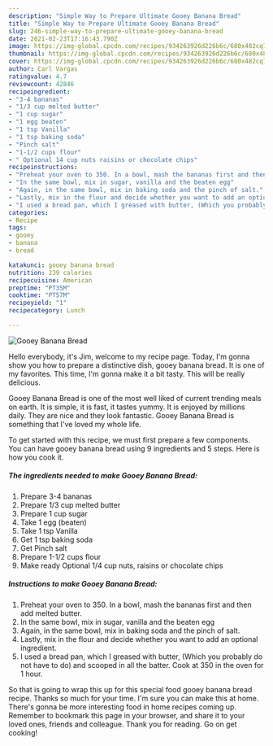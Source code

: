 ```yaml
---
description: "Simple Way to Prepare Ultimate Gooey Banana Bread"
title: "Simple Way to Prepare Ultimate Gooey Banana Bread"
slug: 246-simple-way-to-prepare-ultimate-gooey-banana-bread
date: 2021-02-23T17:16:43.790Z
image: https://img-global.cpcdn.com/recipes/934263926d226b6c/680x482cq70/gooey-banana-bread-recipe-main-photo.jpg
thumbnail: https://img-global.cpcdn.com/recipes/934263926d226b6c/680x482cq70/gooey-banana-bread-recipe-main-photo.jpg
cover: https://img-global.cpcdn.com/recipes/934263926d226b6c/680x482cq70/gooey-banana-bread-recipe-main-photo.jpg
author: Carl Vargas
ratingvalue: 4.7
reviewcount: 42846
recipeingredient:
- "3-4 bananas"
- "1/3 cup melted butter"
- "1 cup sugar"
- "1 egg beaten"
- "1 tsp Vanilla"
- "1 tsp baking soda"
- "Pinch salt"
- "1-1/2 cups flour"
- " Optional 14 cup nuts raisins or chocolate chips"
recipeinstructions:
- "Preheat your oven to 350. In a bowl, mash the bananas first and then add melted butter."
- "In the same bowl, mix in sugar, vanilla and the beaten egg"
- "Again, in the same bowl, mix in baking soda and the pinch of salt."
- "Lastly, mix in the flour and decide whether you want to add an optional ingredient."
- "I used a bread pan, which I greased with butter, (Which you probably do not have to do) and scooped in all the batter. Cook at 350 in the oven for 1 hour."
categories:
- Recipe
tags:
- gooey
- banana
- bread

katakunci: gooey banana bread 
nutrition: 239 calories
recipecuisine: American
preptime: "PT35M"
cooktime: "PT57M"
recipeyield: "1"
recipecategory: Lunch

---
```



![Gooey Banana Bread](https://img-global.cpcdn.com/recipes/934263926d226b6c/680x482cq70/gooey-banana-bread-recipe-main-photo.jpg)

Hello everybody, it's Jim, welcome to my recipe page. Today, I'm gonna show you how to prepare a distinctive dish, gooey banana bread. It is one of my favorites. This time, I'm gonna make it a bit tasty. This will be really delicious.

Gooey Banana Bread is one of the most well liked of current trending meals on earth. It is simple, it is fast, it tastes yummy. It is enjoyed by millions daily. They are nice and they look fantastic. Gooey Banana Bread is something that I've loved my whole life.




To get started with this recipe, we must first prepare a few components. You can have gooey banana bread using 9 ingredients and 5 steps. Here is how you cook it.

<!--inarticleads1-->

##### The ingredients needed to make Gooey Banana Bread:

1. Prepare 3-4 bananas
1. Prepare 1/3 cup melted butter
1. Prepare 1 cup sugar
1. Take 1 egg (beaten)
1. Take 1 tsp Vanilla
1. Get 1 tsp baking soda
1. Get Pinch salt
1. Prepare 1-1/2 cups flour
1. Make ready  Optional 1/4 cup nuts, raisins or chocolate chips




<!--inarticleads2-->

##### Instructions to make Gooey Banana Bread:

1. Preheat your oven to 350. In a bowl, mash the bananas first and then add melted butter.
1. In the same bowl, mix in sugar, vanilla and the beaten egg
1. Again, in the same bowl, mix in baking soda and the pinch of salt.
1. Lastly, mix in the flour and decide whether you want to add an optional ingredient.
1. I used a bread pan, which I greased with butter, (Which you probably do not have to do) and scooped in all the batter. Cook at 350 in the oven for 1 hour.




So that is going to wrap this up for this special food gooey banana bread recipe. Thanks so much for your time. I'm sure you can make this at home. There's gonna be more interesting food in home recipes coming up. Remember to bookmark this page in your browser, and share it to your loved ones, friends and colleague. Thank you for reading. Go on get cooking!
